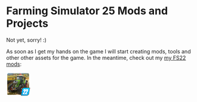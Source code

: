 # Farming Simulator 25 Mods and Projects

Not yet, sorry! :) 

As soon as I get my hands on the game I will start creating mods, tools and other other assets for the game. In the meantime, check out my [my FS22 mods](https://www.farming-simulator.com/mods.php?title=fs2022&filter=org&org_id=140742):



[![My FS22 Mods](GitHubIcons_MH_FS22.png)](https://www.farming-simulator.com/mods.php?title=fs2022&filter=org&org_id=140742)